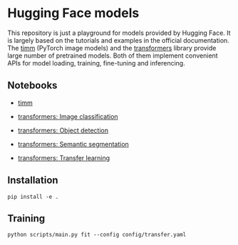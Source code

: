 # Hugging Face models

This repository is just a playground for models provided by Hugging Face.
It is largely based on the tutorials and examples in the official documentation.
The [timm](https://huggingface.co/docs/timm/index) (PyTorch image models) and the [transformers](https://huggingface.co/docs/transformers/index) library provide large number of pretrained models.
Both of them implement convenient APIs for model loading, training, fine-tuning and inferencing.

## Notebooks

- [timm](notebooks/timm.ipynb)

- [transformers: Image classification](notebooks/transformers_classif.ipynb)

- [transformers: Object detection](notebooks/transformers_detect.ipynb)

- [transformers: Semantic segmentation](notebooks/transformers_segment.ipynb)

- [transformers: Transfer learning](notebooks/transformers_transfer.ipynb)

## Installation

```
pip install -e .
```

## Training

```
python scripts/main.py fit --config config/transfer.yaml
```

